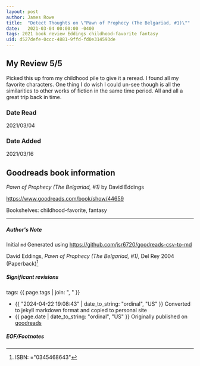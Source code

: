 ```yaml
---
layout: post
author: James Rowe
title:  "Detect Thoughts on \"Pawn of Prophecy (The Belgariad, #1)\""
date:   2021-03-04 00:00:00 -0400
tags: 2021 book review Eddings childhood-favorite fantasy
uid: d527defe-0ccc-4881-9ffd-fd0e314593de
---
```


<!-- highly dependent on how you personally use jekyll templates, and how you want this to show up -->
<!-- escape any jekyll keys with double brackets -->

## My Review 5/5

Picked this up from my childhood pile to give it a reread. I found all my favorite characters. One thing I do wish I could un-see though is all the similarities to other works of fiction in the same time period. All and all a great trip back in time.

### Date Read
2021/03/04

### Date Added
2021/03/16

## Goodreads book information

*Pawn of Prophecy (The Belgariad, #1)* by David Eddings

https://www.goodreads.com/book/show/44659

Bookshelves: childhood-favorite, fantasy

---

##### Author's Note

Initial `md` Generated using https://github.com/jsr6720/goodreads-csv-to-md

David Eddings, *Pawn of Prophecy (The Belgariad, #1)*,  Del Rey 2004 (Paperback)[^1]

##### Significant revisions

tags: {{ page.tags | join: ", " }} <!-- todo move this somewhere -->

- {{ "2024-04-22 19:08:43" | date_to_string: "ordinal", "US" }} Converted to jekyll markdown format and copied to personal site
- {{ page.date | date_to_string: "ordinal", "US" }} Originally published on [goodreads](https://www.goodreads.com)

##### EOF/Footnotes

[^1]: ISBN: ="0345468643"